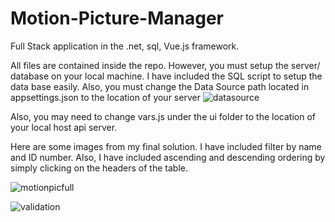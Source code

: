 # Motion-Picture-Manager
Full Stack application in the .net, sql, Vue.js framework.

All files are contained inside the repo. However, you must setup the server/ database on your local machine. I have included the SQL script to setup the data base
easily. Also, you must change the Data Source path located in appsettings.json to the location of your server ![datasource](https://user-images.githubusercontent.com/89660661/200199563-e71fd1bf-d535-472b-9ca7-49fd35f46793.png)

Also, you may need to change vars.js under the ui folder to the location of your local host api server.

Here are some images from my final solution. I have included filter by name and ID number. Also, I have included ascending and descending ordering by simply
clicking on the headers of the table. 


![motionpicfull](https://user-images.githubusercontent.com/89660661/200199718-d6da0657-1440-4be4-adfc-322afbcb8987.png)

![validation](https://user-images.githubusercontent.com/89660661/200199712-b95a1723-fc81-413a-8454-c897d83c4267.png)


